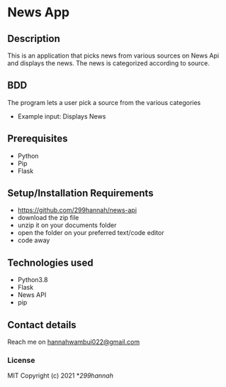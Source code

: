 # News App
## Description
This is an application that picks news from various sources on News Api and displays the news. The news is categorized according to source.
## BDD
The program lets a user pick a source from the various categories
* Example input: Displays News

## Prerequisites
* Python
* Pip
* Flask

## Setup/Installation Requirements
* https://github.com/299hannah/news-api
* download the zip file
* unzip it on your documents folder
* open the folder on your preferred text/code editor
* code away

## Technologies used
* Python3.8
* Flask
* News API
* pip
## Contact details
Reach me on  hannahwambui022@gmail.com
### License
MIT
Copyright (c) 2021 **299hannah*